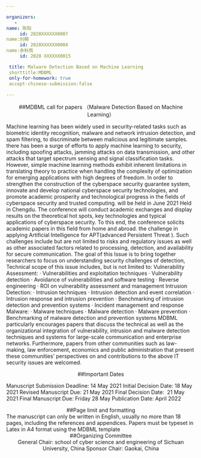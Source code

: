 ```yaml
---

organizers:
   -
name: 陈阳
     id: 2020XXXXXX0007
name:刘翱 
     id: 2020XXXXXX0004
name:余秋雨 
     id: 2020 XXXXXX0015

 title: Malware Detection Based on Machine Learning
 shorttitle:MDBML
 only-for-homework: true
 accept-chinese-submission:false
 
---
```

 
<div align=center>
 ##MDBML call for papers
 （Malware Detection Based on Machine Learning）
</div>
  
Machine learning has been widely used in security-related tasks such as biometric identity recognition, malware and network intrusion detection, and spam filtering, to discriminate between malicious and legitimate samples. there has been a surge of efforts to apply machine learning to security, including spoofing attacks, jamming attacks on data transmission, and other attacks that target spectrum sensing and signal classification tasks.
However, simple machine learning methods exhibit inherent limitations in translating theory to practice when handling the complexity of optimization for emerging applications with high degrees of freedom. In order to strengthen the construction of the cyberspace security guarantee system, innovate and develop national cyberspace security technologies, and promote academic prosperity and technological progress in the fields of cyberspace security and trusted computing. will be held in June 2021 Held in Chengdu. The conference will conduct academic exchanges and display results on the theoretical hot spots, key technologies and typical applications of cyberspace security. To this end, the conference solicits academic papers in this field from home and abroad. the challenge in applying Artificial Intelligence for APT(advanced Persistent Threat ). Such challenges include but are not limited to risks and regulatory issues as well as other associated factors related to processing, detection, and availability for secure communication. The goal of this Issue is to bring together researchers to focus on understanding security challenges of detection, Technical scope of this issue includes, but is not limited to:
Vulnerability Assessment:
· Vulnerabilities and exploitation techniques
· Vulnerability detection
· Avoidance of vulnerabilities and software 
testing
· Reverse engineering
· ROI on vulnerability assessment and management
Intrusion Detection:
· Intrusion techniques
· Intrusion detection and event correlation
· Intrusion response and intrusion prevention
· Benchmarking of intrusion detection and prevention systems
· Incident management and response
Malware:
· Malware techniques
· Malware detection
· Malware prevention
· Benchmarking of malware detection and prevention systems 
MDBML particularly encourages papers that discuss the technical as well as the organizational integration of vulnerability, intrusion and malware detection techniques and systems for large-scale communication and enterprise networks.
Furthermore, papers from other communities such as law-making, law enforcement, economics and public administration that present these communities’ perspectives on and contributions to the above IT security issues are welcomed.

<center>
##Important Dates
</center>
 
Manuscript Submission Deadline: 14 May 2021
Initial Decision Date: 18 May 2021
Revised Manuscript Due: 21 May 2021
Final Decision Date:  21 May 2021
Final Manuscript Due: Friday 28 May
Publication Date: April 2022

<center>
##Page limit and formatting
</center>
The manuscript can only be written in English, usually no more than 18 pages, including the references and appendices.
Papers must be typeset in Latex in A4 format using the MDBML template

<center>
##Organizing Committee
</center>

<div align=center>
General Chair: school of cyber science and engineering of Sichuan University, China
Sponsor Chair: Gaokai, China 
</div>


